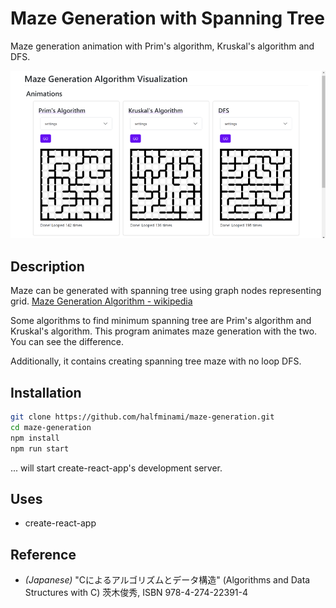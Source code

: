 # Maze Generation with Spanning Tree

Maze generation animation with Prim's algorithm, Kruskal's algorithm and DFS.

![screenshot](./maze-generation-screenshot.png)

## Description

Maze can be generated with spanning tree using graph nodes representing grid. [Maze Generation Algorithm - wikipedia](https://en.wikipedia.org/wiki/Maze_generation_algorithm)

Some algorithms to find minimum spanning tree are Prim's algorithm and Kruskal's algorithm. This program animates maze generation with the two. You can see the difference.

Additionally, it contains creating spanning tree maze with no loop DFS.

## Installation

```bash
git clone https://github.com/halfminami/maze-generation.git
cd maze-generation
npm install
npm run start
```

... will start create-react-app's development server.

## Uses
- create-react-app

## Reference

- *(Japanese)* "Cによるアルゴリズムとデータ構造" (Algorithms and Data Structures with C) 茨木俊秀, ISBN 978-4-274-22391-4
